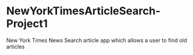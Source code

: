 # NewYorkTimesArticleSearch-Project1
New York Times News Search article app which allows a user to find old articles

